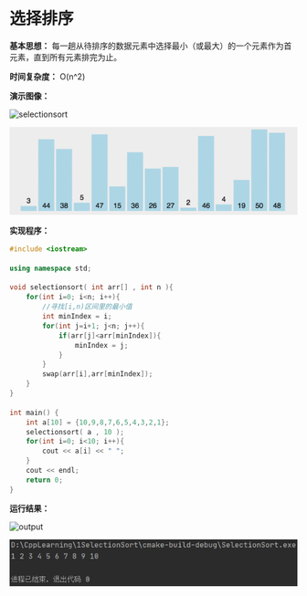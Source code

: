 # 选择排序

**基本思想：** 每一趟从待排序的数据元素中选择最小（或最大）的一个元素作为首元素，直到所有元素排完为止。

**时间复杂度：** O(n^2)

**演示图像：**

![selectionsort](D:\CppLearning\1SelectionSort\selectionsort.gif)

![selectionsort](https://github.com/ma-nual/C-Algorithm-practice/blob/master/1SelectionSort/selectionsort.gif)

**实现程序：**

```c++
#include <iostream>

using namespace std;

void selectionsort( int arr[] , int n ){
    for(int i=0; i<n; i++){
        //寻找[i,n)区间里的最小值
        int minIndex = i;
        for(int j=i+1; j<n; j++){
            if(arr[j]<arr[minIndex]){
                minIndex = j;
            }
        }
        swap(arr[i],arr[minIndex]);
    }
}

int main() {
    int a[10] = {10,9,8,7,6,5,4,3,2,1};
    selectionsort( a , 10 );
    for(int i=0; i<10; i++){
        cout << a[i] << " ";
    }
    cout << endl;
    return 0;
}
```

**运行结果：**

![output](D:\CppLearning\1SelectionSort\output.png)

![output](https://github.com/ma-nual/C-Algorithm-practice/blob/master/1SelectionSort/output.png)